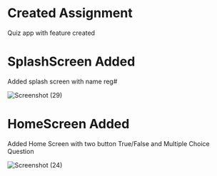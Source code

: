 # Created Assignment 
Quiz app with feature created

# SplashScreen Added
Added splash screen with name reg#

![Screenshot (29)](https://user-images.githubusercontent.com/79256743/115293974-71598280-a171-11eb-97d4-4a10a01483d7.png)


# HomeScreen Added
Added Home Screen with two button True/False and Multiple Choice Question

![Screenshot (24)](https://user-images.githubusercontent.com/79256743/115224304-236b5d00-a126-11eb-9b5f-0e32e9c4e279.png)

